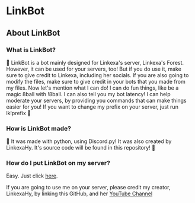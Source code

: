 # LinkBot

## About LinkBot

### What is LinkBot?

🌲 LinkBot is a bot mainly designed for Linkexa's server, Linkexa's Forest. However, it can be used for your servers, too! But if you do use it, make sure to give credit to Linkexa, including her socials. If you are also going to modify the files, make sure to give credit in your bots that you made from my files. Now let's mention what I can do! I can do fun things, like be a magic 8ball with !8ball. I can also tell you my bot latency! I can help moderate your servers, by providing you commands that can make things easier for you! If you want to change my prefix on your server, just run lk!prefix 🌲

### How is LinkBot made?

🌟 It was made with python, using Discord.py! It was also created by LinkexaHy. It's source code will be found in this repository! 🌟



### How do I put LinkBot on my server?

Easy. Just click [here](https://discord.com/api/oauth2/authorize?client_id=1055509395775164446&permissions=8&scope=bot).

If you are going to use me on your server, please credit my creator, LinkexaHy, by linking this GitHub, and her [YouTube Channel](https://youtube.com/@LinkexaHy)
